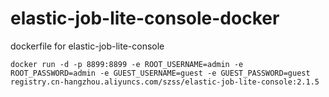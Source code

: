 # elastic-job-lite-console-docker
dockerfile for elastic-job-lite-console

```
docker run -d -p 8899:8899 -e ROOT_USERNAME=admin -e ROOT_PASSWORD=admin -e GUEST_USERNAME=guest -e GUEST_PASSWORD=guest registry.cn-hangzhou.aliyuncs.com/szss/elastic-job-lite-console:2.1.5
```
